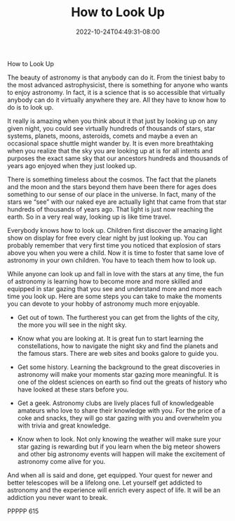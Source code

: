 ﻿---
title: "How to Look Up"
date: 2022-10-24T04:49:31-08:00
description: "TXT Tips for Web Success"
featured_image: "/images/TXT.jpg"
tags: ["TXT"]
---

How to Look Up

The beauty of astronomy is that anybody can do it.  From the tiniest baby to the most advanced astrophysicist, there is something for anyone who wants to enjoy astronomy.  In fact, it is a science that is so accessible that virtually anybody can do it virtually anywhere they are.  All they have to know how to do is to look up.

It really is amazing when you think about it that just by looking up on any given night, you could see virtually hundreds of thousands of stars, star systems, planets, moons, asteroids, comets and maybe a even an occasional space shuttle might wander by.  It is even more breathtaking when you realize that the sky you are looking up at is for all intents and purposes the exact same sky that our ancestors hundreds and thousands of years ago enjoyed when they just looked up.

There is something timeless about the cosmos.  The fact that the planets and the moon and the stars beyond them have been there for ages does something to our sense of our place in the universe.  In fact, many of the stars we “see” with our naked eye are actually light that came from that star hundreds of thousands of years ago.  That light is just now reaching the earth.  So in a very real way, looking up is like time travel.

Everybody knows how to look up.  Children first discover the amazing light show on display for free every clear night by just looking up.  You can probably remember that very first time you noticed that explosion of stars above you when you were a child.  Now it is time to foster that same love of astronomy in your own children.  You have to teach them how to look up.

While anyone can look up and fall in love with the stars at any time, the fun of astronomy is learning how to become more and more skilled and equipped in star gazing that you see and understand more and more each time you look up.  Here are some steps you can take to make the moments you can devote to your hobby of astronomy much more enjoyable.

*	Get out of town.  The furtherest you can get from the lights of the city, the more you will see in the night sky.

*	Know what you are looking at.  It is great fun to start learning the constellations, how to navigate the night sky and find the planets and the famous stars.  There are web sites and books galore to guide you.

*	Get some history.  Learning the background to the great discoveries in astronomy will make your moments star gazing more meaningful.  It is one of the oldest sciences on earth so find out the greats of history who have looked at these stars before you.

*	Get a geek.  Astronomy clubs are lively places full of knowledgeable amateurs who love to share their knowledge with you.  For the price of a coke and snacks, they will go star gazing with you and overwhelm you with trivia and great knowledge.

*	Know when to look.  Not only knowing the weather will make sure your star gazing is rewarding but if you learn when the big meteor showers and other big astronomy events will happen will make the excitement of astronomy come alive for you.

And when all is said and done, get equipped.  Your quest for newer and better telescopes will be a lifelong one.  Let yourself get addicted to astronomy and the experience will enrich every aspect of life.  It will be an addiction you never want to break.

PPPPP 615


